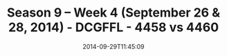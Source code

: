 ---
title: Season 9 – Week 4 (September 26 & 28, 2014) - DCGFFL - 4458 vs 4460
teams_score:
- team: 4458
  score:
- team: 4460
  score: 8
mvp: Peter Sima (Graphite), Kody Silva (Lime)
game-ball: N/A
sportsperson: ''
season: 9
week: 4
date: '2014-09-29T11:45:09'
pageid: season-9-week-4-4458-vs-4460
---